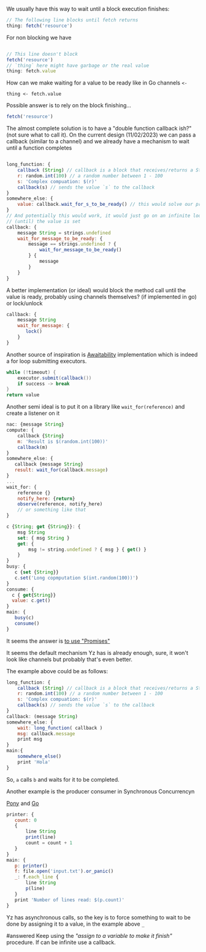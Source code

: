 We usually have this way to wait until a block execution finishes: 

```js
// The following line blocks until fetch returns
thing: fetch('resource')

```
For non blocking we have 

```js

// This line doesn't block
fetch('resource')
// `thing` here might have garbage or the real value
thing: fetch.value 
```
How can we make waiting for a value to be ready like in Go channels `<-`

```
thing <- fetch.value
```

Possible answer is to rely on the block finishing... 

```js
fetch('resource')
```


The almost complete solution is to have a "double function callback ish?" (not sure what to call it).
On the current design (11/02/2023) we can pass a callback (similar to a channel) and we already have a mechanism to wait until a function completes

```js

long_function: {
	callback (String) // callback is a block that receives/returns a String
	r: random.int(100) // a random number between 1 - 100 
	s: 'Complex compuation: $(r)'
	callback(s) // sends the value `s` to the callback 
}
somewhere_else: {
    value: callback.wait_for_s_to_be_ready() // this would solve our problems...	
}
// And potentially this would work, it would just go on an infinite loop
// (until) the value is set
callback: {
	message String = strings.undefined 
	wait_for_message_to_be_ready: {
	    message == strings.undefined ? { 
		    wait_for_message_to_be_ready()
	    } { 
		    message
	    }
	}
}
```

A better implementation (or ideal) would block the method call until the value is ready, probably using channels themselves?  (if implemented in go) or lock/unlock

```js
callback: {
	message String
	wait_for_message: {
	   lock()
	}
}
```

Another source of inspiration is [Awaitability](https://github.com/awaitility/awaitility/blob/master/awaitility/src/main/java/org/awaitility/core/ConditionAwaiter.java#L96-L122) implementation which is indeed a for loop submitting executors.

```java
while (!timeout) {
    executor.submit(callback())
    if success -> break
}
return value
```

Another semi ideal is to put it on a library like `wait_for(reference)` and create a listener on it

```javascript
nac: {message String}
compute: {
	callback {String}
	m: 'Result is $(random.int(100))'
    callback(m)
}
somewhere_else: {
   callback {message String}
   result: wait_for(callback.message)
}
...
wait_for: { 
	reference {}
	notify_here: {return}
    observe(reference, notify_here)
    // or something like that
}
```


```js
c {String; get {String}}: {
	msg String
	set: { msg String }
	get: { 
		msg != string.undefined ? { msg } { get() }
	}
}
busy: {
   c {set {String}}
   c.set('Long copmputation $(int.random(100))')
}
consume: {
  c { get{String}}
  value: c.get()
}
main: {
   busy(c)
   consume()
}

```

It seems the answer is [to use "Promises"](https://www.reddit.com/r/ProgrammingLanguages/comments/17omnvi/is_there_a_feature_where_a_variable_can_be/)


It seems the default mechanism Yz has is already enough, sure, it won't look like channels but probably that's even better. 

The example above could be as follows: 

```javascript
long_function: {
	callback (String) // callback is a block that receives/returns a String
	r: random.int(100) // a random number between 1 - 100 
	s: 'Complex compuation: $(r)'
	callback(s) // sends the value `s` to the callback 
}
callback: (message String)
somewhere_else: {
	wait: long_function( callback )
	msg: callback.message
    print msg
}
main:{
	somewhere_else()
	print 'Hola' 
}

```
So, `a` calls `b` and waits for it to be completed. 

Another example is the producer consumer in Synchronous Concurrencyn


[Pony](https://rosettacode.org/wiki/Synchronous_concurrency#Pony)  and [Go](https://rosettacode.org/wiki/Synchronous_concurrency#Go)

```js
printer: {
   count: 0
   {
	   line String
	   print(line)
	   count = count + 1
   }
}
main: {
   p: printer()
   f: file.open('input.txt').or_panic()
   _: f.each_line { 
	   line String
       p(line)
   }
   print 'Number of lines read: $(p.count)'    
}
```

Yz has asynchronous calls, so the key is to force something to wait to be done by assigning it to a value, in the example above `_`   



#answered 
Keep using the *"assign to a variable to make it finish"*  procedure. If can be infinite use a callback. 


